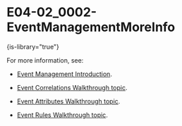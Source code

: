 # E04-02_0002-EventManagementMoreInfo

{is-library="true"}

<snippet id="E04-02_0002-EventManagementMoreInfo_snippet">

For more information, see:

* [Event Management Introduction](E04-02_0002-Event-Mgmnt-Mod-Intro.md).

* [Event Correlations Walkthrough topic](E04-02_0103-Correlation-Mod-Walk.md).

* [Event Attributes Walkthrough topic](E04-02_0203-Attributes-WS-Walk.md).

* [Event Rules Walkthrough topic](E04-02_0303-Event-Rules-WS-Walk.md).

</snippet>